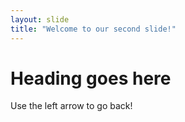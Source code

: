 ```yaml
---
layout: slide
title: "Welcome to our second slide!"
---
```

# Heading goes here
Use the left arrow to go back!
